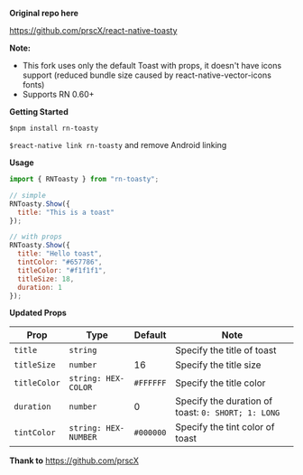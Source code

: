 **Original repo here**

https://github.com/prscX/react-native-toasty

**Note:**

- This fork uses only the default Toast with props, it doesn't have icons support (reduced bundle size caused by react-native-vector-icons fonts)
- Supports RN 0.60+

**Getting Started**

`$npm install rn-toasty`

`$react-native link rn-toasty` and remove Android linking

**Usage**

```javascript
import { RNToasty } from "rn-toasty";
```

```javascript
// simple
RNToasty.Show({
  title: "This is a toast"
});

// with props
RNToasty.Show({
  title: "Hello toast",
  tintColor: "#657786",
  titleColor: "#f1f1f1",
  titleSize: 18,
  duration: 1
});
```

**Updated Props**

| Prop         | Type                 | Default   | Note                                               |
| ------------ | -------------------- | --------- | -------------------------------------------------- |
| `title`      | `string`             |           | Specify the title of toast                         |
| `titleSize`  | `number`             | 16        | Specify the title size                             |  |
| `titleColor` | `string: HEX-COLOR`  | `#FFFFFF` | Specify the title color                            |  |
| `duration`   | `number`             | 0         | Specify the duration of toast: `0: SHORT; 1: LONG` |
| `tintColor`  | `string: HEX-NUMBER` | `#000000` | Specify the tint color of toast                    |

**Thank to**
https://github.com/prscX
